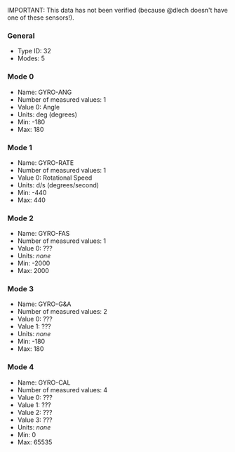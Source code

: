 IMPORTANT: This data has not been verified (because @dlech doesn't have one of these sensors!).

### General
- Type ID: 32
- Modes: 5

### Mode 0
- Name: GYRO-ANG
- Number of measured values: 1
- Value 0: Angle
- Units: deg (degrees)
- Min: -180
- Max: 180

### Mode 1
- Name: GYRO-RATE
- Number of measured values: 1
- Value 0: Rotational Speed
- Units: d/s (degrees/second)
- Min: -440
- Max: 440

### Mode 2
- Name: GYRO-FAS
- Number of measured values: 1
- Value 0: ???
- Units: _none_
- Min: -2000
- Max: 2000

### Mode 3
- Name: GYRO-G&A
- Number of measured values: 2
- Value 0: ???
- Value 1: ???
- Units: _none_
- Min: -180
- Max: 180

### Mode 4
- Name: GYRO-CAL
- Number of measured values: 4
- Value 0: ???
- Value 1: ???
- Value 2: ???
- Value 3: ???
- Units: _none_
- Min: 0
- Max: 65535